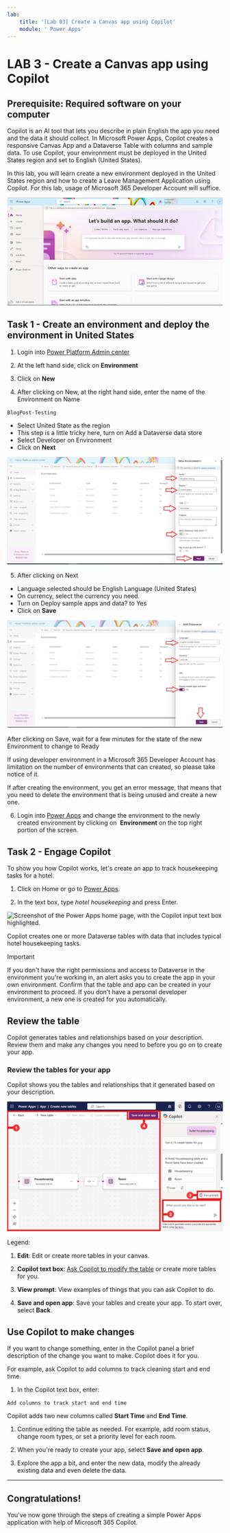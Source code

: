 ```yaml
---
lab:
    title: '[Lab 03] Create a Canvas app using Copilot'
    module: ' Power Apps'
---
```

# LAB 3 - Create a Canvas app using Copilot

Prerequisite: Required software on your computer
--------------------------------------------------------

Copilot is an AI tool that lets you describe in plain English the app you need and the data it should collect. In Microsoft Power Apps, Copilot creates a responsive Canvas App and a Dataverse Table with columns and sample data. To use Copilot, your environment must be deployed in the United States region and set to English (United States).

In this lab, you will learn create a new environment deployed in the United States region and how to create a Leave Management Application using Copilot. For this lab, usage of Microsoft 365 Developer Account will suffice.


![Copilot power apps.PNG](img/CopilotPowerApps.PNG)


## Task 1 - Create an environment and deploy the environment in United States

1. Login into [Power Platform Admin center](https://admin.powerplatform.microsoft.com/)

2. At the left hand side, click on **Environment**


3. Click on **New**
4. After clicking on New, at the right hand side, enter the name of the Environment on Name 

```
BlogPost-Testing
```

*   Select United State as the region 
*   This step is a little tricky here, turn on Add a Dataverse data store 
*   Select Developer on Environment 
*   Click on **Next**

![NewEnvironment.PNG](img/NewEnvironment.PNG)

5. After clicking on Next 

*   Language selected should be English Language (United States) 
*   On currency, select the currency you need. 
*   Turn on Deploy sample apps and data? to Yes
*   Click on **Save**

![NewEnvironment1.PNG](img/NewEnvironment1.png)

After clicking on Save, wait for a few minutes for the state of the new Environment to change to Ready

If using developer environment in a Microsoft 365 Developer Account has limitation on the number of environments that can created, so please take notice of it. 

If after creating the environment, you get an error message, that means that you need to delete the environment that is being unused and create a new one.

6. Login into [Power Apps](https://make.powerapps.com/) and change the environment to the newly created environment by clicking on  **Environment**
 on the top right portion of the screen.


## Task 2 - Engage Copilot

To show you how Copilot works, let's create an app to track housekeeping tasks for a hotel.

1. Click on Home or go to [Power Apps](https://make.powerapps.com).

1. In the text box, type *hotel housekeeping* and press Enter.

![Screenshot of the Power Apps home page, with the Copilot input text box highlighted.](img/create-app-using-ai-1.png")

Copilot creates one or more Dataverse tables with data that includes typical hotel housekeeping tasks.

> [!IMPORTANT]
> If you don't have the right permissions and access to Dataverse in the environment you're working in, an alert asks you to create the app in your own environment. Confirm that the table and app can be created in your environment to proceed. If you don't have a personal developer environment, a new one is created for you automatically.

## Review the table

Copilot generates tables and relationships based on your description. Review them and make any changes you need to before you go on to create your app.

### Review the tables for your app

Copilot shows you the tables and relationships that it generated based on your description.

![Screenshot of Dataverse tables and relationships for a hotel housekeeping app, with numbered annotations.](img/data-workspace-copilot.png)

Legend:

1. **Edit**: Edit or create more tables in your canvas.

1. **Copilot text box**: [Ask Copilot to modify the table](#use-copilot-to-make-changes) or create more tables for you.

1. **View prompt**: View examples of things that you can ask Copilot to do.

1. **Save and open app**: Save your tables and create your app. To start over, select **Back**.


## Use Copilot to make changes

If you want to change something, enter in the Copilot panel a brief description of the change you want to make. Copilot does it for you.

For example, ask Copilot to add columns to track cleaning start and end time.

1. In the Copilot text box, enter:
```
Add columns to track start and end time
```

Copilot adds two new columns called **Start Time** and **End Time**.

1. Continue editing the table as needed. For example, add room status, change room types, or set a priority level for each room.

1. When you're ready to create your app, select **Save and open app**.

1. Explore the app a bit, and enter the new data, modify the already existing data and even delete the data. 
-------
## Congratulations!

You've now gone through the steps of creating a simple Power Apps application with help of Microsoft 365 Copilot.

    
